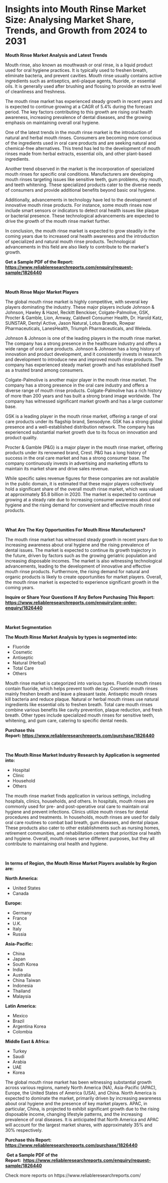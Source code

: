 <p><h1>Insights into Mouth Rinse Market Size: Analysing Market Share, Trends, and Growth from 2024 to 2031</h1></p><p><strong>Mouth Rinse Market Analysis and Latest Trends</strong></p>
<p><p>Mouth rinse, also known as mouthwash or oral rinse, is a liquid product used for oral hygiene practices. It is typically used to freshen breath, eliminate bacteria, and prevent cavities. Mouth rinse usually contains active ingredients such as antiseptics, anti-plaque agents, fluoride, or essential oils. It is generally used after brushing and flossing to provide an extra level of cleanliness and freshness.</p><p>The mouth rinse market has experienced steady growth in recent years and is expected to continue growing at a CAGR of 5.4% during the forecast period. The key factors contributing to this growth are rising oral health awareness, increasing prevalence of dental diseases, and the growing emphasis on maintaining overall oral hygiene.</p><p>One of the latest trends in the mouth rinse market is the introduction of natural and herbal mouth rinses. Consumers are becoming more conscious of the ingredients used in oral care products and are seeking natural and chemical-free alternatives. This trend has led to the development of mouth rinses made from herbal extracts, essential oils, and other plant-based ingredients.</p><p>Another trend observed in the market is the incorporation of specialized mouth rinses for specific oral conditions. Manufacturers are developing mouth rinses targeting issues like sensitive teeth, gum problems, dry mouth, and teeth whitening. These specialized products cater to the diverse needs of consumers and provide additional benefits beyond basic oral hygiene.</p><p>Additionally, advancements in technology have led to the development of innovative mouth rinse products. For instance, some mouth rinses now include smart sensors or indicators to detect oral health issues like plaque or bacterial presence. These technological advancements are expected to drive the growth of the mouth rinse market further.</p><p>In conclusion, the mouth rinse market is expected to grow steadily in the coming years due to increased oral health awareness and the introduction of specialized and natural mouth rinse products. Technological advancements in this field are also likely to contribute to the market's growth.</p></p>
<p><strong>Get a Sample PDF of the Report:&nbsp; <a href="https://www.reliableresearchreports.com/enquiry/request-sample/1826440">https://www.reliableresearchreports.com/enquiry/request-sample/1826440</a></strong></p>
<p>&nbsp;</p>
<p><strong>Mouth Rinse Major Market Players</strong></p>
<p><p>The global mouth rinse market is highly competitive, with several key players dominating the industry. These major players include Johnson & Johnson, Hawley & Hazel, Reckitt Benckiser, Colgate-Palmolive, GSK, Procter & Gamble, Lion, Amway, Caldwell Consumer Health, Dr. Harold Katz, SUNSTAR, Dentyl Active, Jason Natural, Lotus Brands, Rowpar Pharmaceuticals, LanesHealth, Triumph Pharmaceuticals, and Weleda.</p><p>Johnson & Johnson is one of the leading players in the mouth rinse market. The company has a strong presence in the healthcare industry and offers a wide range of oral care products. Johnson & Johnson has a long history of innovation and product development, and it consistently invests in research and development to introduce new and improved mouth rinse products. The company has experienced steady market growth and has established itself as a trusted brand among consumers.</p><p>Colgate-Palmolive is another major player in the mouth rinse market. The company has a strong presence in the oral care industry and offers a diverse range of mouth rinse products. Colgate-Palmolive has a rich history of more than 200 years and has built a strong brand image worldwide. The company has witnessed significant market growth and has a large customer base.</p><p>GSK is a leading player in the mouth rinse market, offering a range of oral care products under its flagship brand, Sensodyne. GSK has a strong global presence and a well-established distribution network. The company has experienced substantial market growth due to its focus on innovation and product quality.</p><p>Procter & Gamble (P&G) is a major player in the mouth rinse market, offering products under its renowned brand, Crest. P&G has a long history of success in the oral care market and has a strong consumer base. The company continuously invests in advertising and marketing efforts to maintain its market share and drive sales revenue.</p><p>While specific sales revenue figures for these companies are not available in the public domain, it is estimated that these major players collectively hold a significant share of the overall mouth rinse market, which was valued at approximately $5.8 billion in 2020. The market is expected to continue growing at a steady rate due to increasing consumer awareness about oral hygiene and the rising demand for convenient and effective mouth rinse products.</p></p>
<p>&nbsp;</p>
<p><strong>What Are The Key Opportunities For Mouth Rinse Manufacturers?</strong></p>
<p><p>The mouth rinse market has witnessed steady growth in recent years due to increasing awareness about oral hygiene and the rising prevalence of dental issues. The market is expected to continue its growth trajectory in the future, driven by factors such as the growing geriatric population and increasing disposable incomes. The market is also witnessing technological advancements, leading to the development of innovative and effective mouth rinse products. Furthermore, the rising demand for natural and organic products is likely to create opportunities for market players. Overall, the mouth rinse market is expected to experience significant growth in the coming years.</p></p>
<p><strong>Inquire or Share Your Questions If Any Before Purchasing This Report: <a href="https://www.reliableresearchreports.com/enquiry/pre-order-enquiry/1826440">https://www.reliableresearchreports.com/enquiry/pre-order-enquiry/1826440</a></strong></p>
<p>&nbsp;</p>
<p><strong>Market Segmentation</strong></p>
<p><strong>The Mouth Rinse Market Analysis by types is segmented into:</strong></p>
<p><ul><li>Fluoride</li><li>Cosmetic</li><li>Antiseptic</li><li>Natural (Herbal)</li><li>Total Care</li><li>Others</li></ul></p>
<p><p>Mouth rinse market is categorized into various types. Fluoride mouth rinses contain fluoride, which helps prevent tooth decay. Cosmetic mouth rinses mainly freshen breath and leave a pleasant taste. Antiseptic mouth rinses kill bacteria and reduce plaque. Natural or herbal mouth rinses use natural ingredients like essential oils to freshen breath. Total care mouth rinses combine various benefits like cavity prevention, plaque reduction, and fresh breath. Other types include specialized mouth rinses for sensitive teeth, whitening, and gum care, catering to specific dental needs.</p></p>
<p><strong>Purchase this Report:&nbsp;<a href="https://www.reliableresearchreports.com/purchase/1826440">https://www.reliableresearchreports.com/purchase/1826440</a></strong></p>
<p>&nbsp;</p>
<p><strong>The Mouth Rinse Market Industry Research by Application is segmented into:</strong></p>
<p><ul><li>Hospital</li><li>Clinic</li><li>Household</li><li>Others</li></ul></p>
<p><p>The mouth rinse market finds application in various settings, including hospitals, clinics, households, and others. In hospitals, mouth rinses are commonly used for pre- and post-operative oral care to maintain oral hygiene and prevent infections. Clinics utilize mouth rinses for dental procedures and treatments. In households, mouth rinses are used for daily oral care routines to combat bad breath, gum diseases, and dental plaque. These products also cater to other establishments such as nursing homes, retirement communities, and rehabilitation centers that prioritize oral health and hygiene.  Overall, mouth rinses serve different purposes, but they all contribute to maintaining oral health and hygiene.</p></p>
<p>&nbsp;</p>
<p><strong>In terms of Region, the Mouth Rinse Market Players available by Region are:</strong></p>
<p>
    <p> <strong> North America: </strong>
        <ul>
            <li>United States</li>
            <li>Canada</li>
        </ul>
        </p> 
    <p> <strong> Europe: </strong>
        <ul>
            <li>Germany</li>
            <li>France</li>
            <li>U.K.</li>
            <li>Italy</li>
            <li>Russia</li>
        </ul>
        </p> 
    <p> <strong> Asia-Pacific: </strong>
        <ul>
            <li>China</li>
            <li>Japan</li>
            <li>South Korea</li>
            <li>India</li>
            <li>Australia</li>
            <li>China Taiwan</li>
            <li>Indonesia</li>
            <li>Thailand</li>
            <li>Malaysia</li>
        </ul>
        </p> 
    <p> <strong> Latin America: </strong>
        <ul>
            <li>Mexico</li>
            <li>Brazil</li>
            <li>Argentina Korea</li>
            <li>Colombia</li>
        </ul>
        </p> 
    <p> <strong> Middle East & Africa: </strong>
        <ul>
            <li>Turkey</li>
            <li>Saudi</li>
            <li>Arabia</li>
            <li>UAE</li>
            <li>Korea</li>
        </ul>
    </p>
    </p>
<p><p>The global mouth rinse market has been witnessing substantial growth across various regions, namely North America (NA), Asia-Pacific (APAC), Europe, the United States of America (USA), and China. North America is expected to dominate the market, primarily driven by increasing awareness about oral hygiene and the presence of key market players. APAC, in particular, China, is projected to exhibit significant growth due to the rising disposable income, changing lifestyle patterns, and the increasing prevalence of oral diseases. It is anticipated that North America and APAC will account for the largest market shares, with approximately 35% and 30% respectively.</p></p>
<p><strong>Purchase this Report: <a href="https://www.reliableresearchreports.com/purchase/1826440">https://www.reliableresearchreports.com/purchase/1826440</a></strong></p>
<p>&nbsp;<strong>Get a Sample PDF of the Report:&nbsp;&nbsp;<a href="https://www.reliableresearchreports.com/enquiry/request-sample/1826440">https://www.reliableresearchreports.com/enquiry/request-sample/1826440</a></strong></p>
<p><strong></strong></p>
<p>Check more reports on https://www.reliableresearchreports.com/</p>
